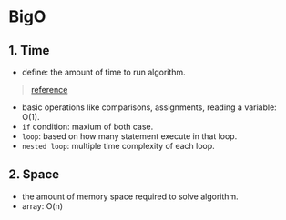 # BigO
## 1. Time
- define: the amount of time to run algorithm.
> [reference](https://adrianmejia.com/how-to-find-time-complexity-of-an-algorithm-code-big-o-notation/)

- basic operations like comparisons, assignments, reading a variable: O(1).
- `if` condition: maxium of both case.
- `loop`: based on how many statement execute in that loop.
- `nested loop`: multiple time complexity of each loop. 
## 2. Space
- the amount of memory space required to solve algorithm.
- array: O(n)
